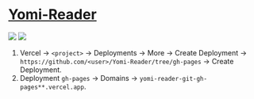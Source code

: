 # [Yomi-Reader](https://github.com/ShaddyDC/Yomi-Reader)

![](https://img.shields.io/github/license//ShaddyDC/Yomi-Reader) ![](https://img.shields.io/github/last-commit/scillidan/Yomi-Reader/main?label=last%20commit%20(fork))

1. Vercel → `<project>` → Deployments → More → Create Deployment → `https://github.com/<user>/Yomi-Reader/tree/gh-pages` → Create Deployment.
2. Deployment `gh-pages` → Domains → `yomi-reader-git-gh-pages**.vercel.app`.
